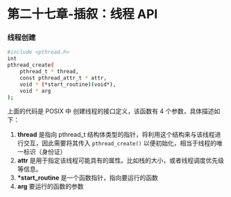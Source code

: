 # 第二十七章-插叙：线程 API

### 线程创建

```bash
#include <pthread.h>
int
pthread_create(
    pthread_t * thread,
    const pthread_attr_t * attr,
    void * (*start_routine)(void*),
    void * arg
);
```

上面的代码是 POSIX 中 创建线程的接口定义，该函数有 4 个参数，具体描述如下：

1. **thread** 是指向 pthread\_t 结构体类型的指针，将利用这个结构来与该线程进行交互，因此需要将其传入 `pthread_create()` 以便初始化，相当于线程的唯一标识（身份证）
2. **attr** 是用于指定该线程可能具有的属性。比如栈的大小，或者线程调度优先级等信息。
3. **\*start\_routine** 是一个函数指针，指向要运行的函数
4. **arg** 要运行的函数的参数

